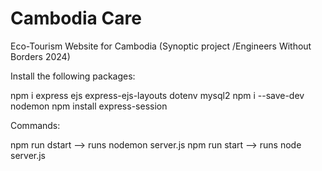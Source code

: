 # Cambodia Care

Eco-Tourism Website for Cambodia (Synoptic project /Engineers Without Borders 2024)

Install the following packages:

npm i express ejs express-ejs-layouts dotenv mysql2
npm i --save-dev nodemon
npm install express-session

Commands:

npm run dstart --> runs nodemon server.js
npm run start --> runs node server.js
